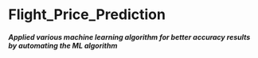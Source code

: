 # Flight_Price_Prediction

##### Applied various machine learning algorithm for better accuracy results by automating the ML algorithm
